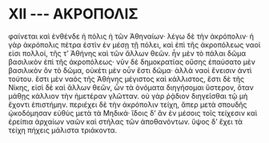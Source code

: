 
# XII --- ΑΚΡΟΠΟΛΙΣ

φαίνεται καὶ ἐνθένδε ἡ πόλις ἡ τῶν Ἀθηναίων· λέγω δὲ τὴν ἀκρόπολιν· ἡ γὰρ ἀκρόπολις πέτρα ἐστὶν ἐν μέσῃ τῇ πόλει, καὶ ἐπὶ τῆς ἀκροπόλεως ναοί εἰσι πολλοί, τῆς τ’ Ἀθήνης καὶ τῶν ἄλλων θεῶν. ἦν μὲν τὸ πάλαι δῶμα βασιλικὸν ἐπὶ τῆς ἀκροπόλεως· νῦν δὲ δημοκρατίας οὔσης ἐπαύσατο μὲν βασιλικὸν ὂν τὸ δῶμα, οὐκέτι μὲν οὖν ἔστι δῶμα· ἀλλὰ ναοὶ ἔνεισιν ἀντὶ τούτου. ἔστι μὲν ναὸς τῆς Ἀθήνης μέγιστος καὶ κάλλιστος, ἔστι δὲ τῆς Νίκης, εἰσὶ δὲ καὶ ἄλλων θεῶν, ὧν τὰ ὀνόματα διηγήσομαι ὕστερον, ὅταν μάθῃς κάλλιον τὴν ἡμετέραν γλῶτταν. οὐ γὰρ ῥᾴδιον διηγεῖσθαι τῷ μὴ ἔχοντι ἐπιστήμην. περιέχει δὲ τὴν ἀκρόπολιν τείχη, ἅπερ μετὰ σπουδῆς ᾠκοδόμησαν εὐθὺς μετὰ τὰ Μηδικά· ἴδοις δ’ ἂν ἐν μέσοις τοῖς τείχεσιν καὶ ἐρείπια  ἀρχαίων ναῶν καὶ στήλας τῶν ἀποθανόντων. ὕψος δ’ ἔχει τὰ τείχη πήχεις μάλιστα τριάκοντα.

